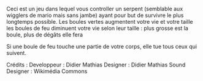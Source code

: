 Ceci est un jeu dans lequel vous controller un serpent (semblable aux wigglers de mario mais sans jambe) ayant pour but de survivre le plus longtemps possible.
Les boules vertes augmentent votre vie et votre taille
les boules de feu diminuent votre vie selon leur taille : plus grosse est la boule, plus de dégâts elle fera

Si une boule de feu touche une partie de votre corps, elle tue tous ceux qui suivent.


Crédits :
Developpeur : Didier Mathias
Designer : Didier Mathias
Sound Designer : Wikimédia Commons
